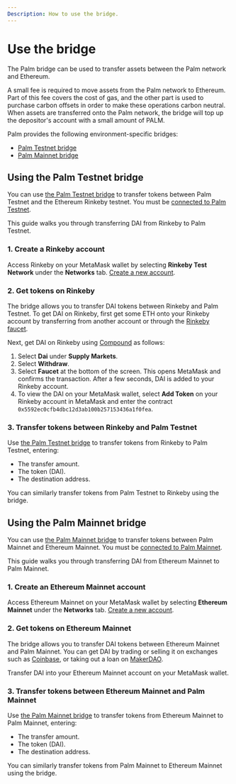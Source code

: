 ```yaml
---
Description: How to use the bridge.
---
```


# Use the bridge

The Palm bridge can be used to transfer assets between the Palm network and Ethereum.

A small fee is required to move assets from the Palm network to Ethereum.
Part of this fee covers the cost of gas, and the other part is used to purchase carbon offsets in order to make these
operations carbon neutral.
When assets are transferred onto the Palm network, the bridge will top up the depositor's account with a small amount of PALM.

Palm provides the following environment-specific bridges:

- [Palm Testnet bridge](https://app.palm-uat.xyz/bridge)
- [Palm Mainnet bridge](https://app.palm.io/bridge)

## Using the Palm Testnet bridge

You can use [the Palm Testnet bridge](https://app.palm-uat.xyz/bridge) to transfer tokens between Palm Testnet and
the Ethereum Rinkeby testnet.
You must be [connected to Palm Testnet](../Get-Started/Connect/Testnet.md).

This guide walks you through transferring DAI from Rinkeby to Palm Testnet.

### 1. Create a Rinkeby account

Access Rinkeby on your MetaMask wallet by selecting **Rinkeby Test Network** under the **Networks** tab.
[Create a new account](https://metamask.zendesk.com/hc/en-us/articles/360015289452-How-to-Create-an-Additional-Account-in-your-MetaMask-Wallet).

### 2. Get tokens on Rinkeby

The bridge allows you to transfer DAI tokens between Rinkeby and Palm Testnet.
To get DAI on Rinkeby, first get some ETH onto your Rinkeby account by transferring from another account or
through the [Rinkeby faucet](https://faucet.rinkeby.io/).

Next, get DAI on Rinkeby using [Compound](https://app.compound.finance/) as follows:

1. Select **Dai** under **Supply Markets**.
2. Select **Withdraw**.
3. Select **Faucet** at the bottom of the screen.
   This opens MetaMask and confirms the transaction.
   After a few seconds, DAI is added to your Rinkeby account.
4. To view the DAI on your MetaMask wallet, select **Add Token** on your Rinkeby account in MetaMask and enter the contract
   `0x5592ec0cfb4dbc12d3ab100b257153436a1f0fea`.

### 3. Transfer tokens between Rinkeby and Palm Testnet

Use [the Palm Testnet bridge](https://app.palm-uat.xyz/bridge) to transfer tokens from Rinkeby to Palm Testnet, entering:

- The transfer amount.
- The token (DAI).
- The destination address.

You can similarly transfer tokens from Palm Testnet to Rinkeby using the bridge.

## Using the Palm Mainnet bridge

You can use [the Palm Mainnet bridge](https://app.palm.io/bridge) to transfer tokens between Palm Mainnet and Ethereum Mainnet.
You must be [connected to Palm Mainnet](../Get-Started/Connect/Mainnet.md).

This guide walks you through transferring DAI from Ethereum Mainnet to Palm Mainnet.

### 1. Create an Ethereum Mainnet account

Access Ethereum Mainnet on your MetaMask wallet by selecting **Ethereum Mainnet** under the **Networks** tab.
[Create a new account](https://metamask.zendesk.com/hc/en-us/articles/360015289452-How-to-Create-an-Additional-Account-in-your-MetaMask-Wallet).

### 2. Get tokens on Ethereum Mainnet

The bridge allows you to transfer DAI tokens between Ethereum Mainnet and Palm Mainnet.
You can get DAI by trading or selling it on exchanges such as [Coinbase](https://www.coinbase.com/), or taking out a
loan on [MakerDAO](https://makerdao.com/en/).

Transfer DAI into your Ethereum Mainnet account on your MetaMask wallet.

### 3. Transfer tokens between Ethereum Mainnet and Palm Mainnet

Use [the Palm Mainnet bridge](https://app.palm.io/bridge) to transfer tokens from Ethereum Mainnet to Palm Mainnet, entering:

- The transfer amount.
- The token (DAI).
- The destination address.

You can similarly transfer tokens from Palm Mainnet to Ethereum Mainnet using the bridge.
